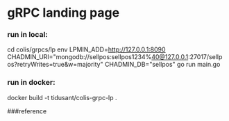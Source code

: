 # gRPC landing page
    
### run in local:
cd colis/grpcs/lp
env LPMIN_ADD=http://127.0.0.1:8090 CHADMIN_URI="mongodb://sellpos:sellpos1234%40@127.0.0.1:27017/sellpos?retryWrites=true&w=majority" CHADMIN_DB="sellpos" go run main.go
### run in docker:
docker build -t tidusant/colis-grpc-lp .  

###reference
